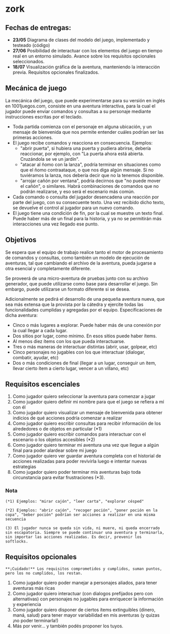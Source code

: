 # zork

## Fechas de entregas:
* **23/05**	Diagrama de clases del modelo del juego, implementado y testeado (código)
* **27/06**	Posibilidad de interactuar con los elementos del juego en tiempo real en un entorno simulado. Avance sobre los requisitos opcionales seleccionados.
* **18/07**	Visualización gráfica de la aventura, manteniendo la interacción previa.
Requisitos opcionales finalizados.

## Mecánica de juego
La mecánica del juego, que puede experimentarse para su versión en inglés en 1001juegos.com, consiste en una aventura interactiva, para la cual el jugador puede enviar comandos y consultas a su personaje mediante instrucciones escritas por el teclado.

* Toda partida comienza con el personaje en alguna ubicación, y un mensaje de bienvenida que nos permite entender cuáles podrían ser las primeras acciones.
* El juego recibe comandos y reacciona en consecuencia. Ejemplos:
  * "abrir puerta", si hubiera una puerta y pudiera abrirse, debería reaccionar, por ejemplo, con "La puerta ahora está abierta. Cruzándola se ve un jardín".
  * "atacar al ñomo con la lanza", podría terminar en situaciones como que el ñomo contraataque, o que nos diga algún mensaje. Si no tuviéramos la lanza, nos debería decir que no la tenemos disponible.
  * "arrojar cañón por ventana", podría decirnos que "no puede mover el cañón", o similares. Habrá combinaciones de comandos que no podrán realizarse, y eso será el escenario más común.
* Cada comando o consulta del jugador desencadena una reacción por parte del juego, con su consecuente texto. Una vez recibido dicho texto, se devuelve el control al jugador para un nuevo comando.
* El juego tiene una condición de fin, por la cual se muestre un texto final. Puede haber más de un final para la historia, y ya no se permitirán más interacciones una vez llegado ese punto.

## Objetivos
Se espera que el equipo de trabajo realice tanto el motor de procesamiento de comandos y consultas, como también un modelo de ejecución de aventuras, tal que cambiando el archivo de la aventura, pueda jugarse a otra esencial y completamente diferente.

Se proveerá de una micro-aventura de pruebas junto con su archivo generador, que puede utilizarse como base para desarrollar el juego. Sin embargo, puede utilizarse un formato diferente si se desea.

Adicionalmente se pedirá el desarrollo de una pequeña aventura nueva, que sea más extensa que la provista por la cátedra y ejercite todas las funcionalidades cumplidas y agregadas por el equipo. Especificaciones de dicha aventura:

* Cinco o más lugares a explorar. Puede haber más de una conexión por la cual llegar a cada lugar.
* Dos sitios por lugar, como mínimo. En esos sitios puede haber ítems.
* Al menos diez ítems con los que pueda interactuarse.
* Tres o más maneras de interactuar distintas (abrir, usar, golpear, etc)
* Cinco personajes no jugables con los que interactuar (dialogar, combatir, ayudar, etc)
* Dos o más condiciones de final (llegar a un lugar, conseguir un ítem, llevar cierto ítem a cierto lugar, vencer a un villano, etc)

## Requisitos escenciales
1. Como jugador quiero seleccionar la aventura para comenzar a jugar
2. Como jugador quiero definir mi nombre para que el juego se refiera a mí con él
3. Como jugador quiero visualizar un mensaje de bienvenida para obtener indicios de qué acciones podría comenzar a realizar
4. Como jugador quiero escribir consultas para recibir información de los alrededores o de objetos en particular (*1)
5. Como jugador quiero escribir comandos para interactuar con el escenario o los objetos accesibles (*2)
6. Como jugador quiero terminar mi aventura una vez que llegue a algún final para poder alardear sobre mi juego
7. Como jugador quiero ver guardar aventura completa con el historial de acciones realizadas para poder revivirla luego e intentar nuevas estrategias
8. Como jugador quiero poder terminar mis aventuras bajo toda circunstancia para evitar frustraciones (*3).

### Nota
```
(*1) Ejemplos: "mirar cajón", "leer carta", "explorar césped"

(*2) Ejemplos: "abrir cajón", "recoger poción", "poner poción en la copa", "beber poción" podrían ser acciones a realizar en una misma secuencia

(3) El jugador nunca se queda sin vida, ni muere, ni queda encerrado sin escapatoria. Siempre se puede continuar una aventura y terminarla, sin importar las acciones realizadas. Es decir, prevenir los softlocks.
```
## Requisitos opcionales
```
**¡Cuidado!** Los requisitos comprometidos y cumplidos, suman puntos, pero los no cumplidos, los restan.
```
1. Como jugador quiero poder manejar a personajes aliados, para tener aventuras más ricas
2. Como jugador quiero interactuar (con dialogos prefijados pero con alternativas) con personajes no jugables para enriquecer la información y experiencia
3. Como jugador quiero disponer de ciertos ítems extinguibles (dinero, maná, salud) para tener mayor variabilidad en mis aventuras (y quizas ¡no poder terminarla!)
4. Más por venir... y también podés proponer los tuyos.
